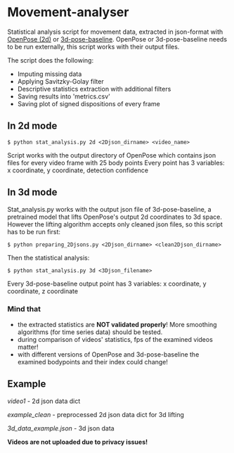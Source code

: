 # Movement-analyser

Statistical analysis script for movement data, extracted in json-format with [OpenPose (2d)](https://github.com/CMU-Perceptual-Computing-Lab/openpose) or [3d-pose-baseline](https://github.com/una-dinosauria/3d-pose-baseline). OpenPose or 3d-pose-baseline needs to be run externally, this script works with their output files.

The script does the following:
- Imputing missing data
- Applying Savitzky-Golay filter
- Descriptive statistics extraction with additional filters
- Saving results into 'metrics.csv'
- Saving plot of signed dispositions of every frame

## In 2d mode
    $ python stat_analysis.py 2d <2Djson_dirname> <video_name>
Script works with the output directory of OpenPose which contains json files for every video frame with 25 body points
Every point has 3 variables: x coordinate, y coordinate, detection confidence
    
## In 3d mode
Stat_analysis.py works with the output json file of 3d-pose-baseline, a pretrained model that lifts OpenPose's output 2d coordinates to 3d space.
However the lifting algorithm accepts only cleaned json files, so this script has to be run first:

    $ python preparing_2Djsons.py <2Djson_dirname> <clean2Djson_dirname>

Then the statistical analysis:

    $ python stat_analysis.py 3d <3Djson_filename>

Every 3d-pose-baseline output point has 3 variables: x coordinate, y coordinate, z coordinate

### Mind that
- the extracted statistics are **NOT validated properly**! More smoothing algorithms (for time series data) should be tested.
- during comparison of videos' statistics, fps of the examined videos matter! 
- with different versions of OpenPose and 3d-pose-baseline the examined bodypoints and their index could change! 

## Example
*video1* - 2d json data dict

*example_clean* - preprocessed 2d json data dict for 3d lifting 

*3d_data_example.json* - 3d json data


**Videos are not uploaded due to privacy issues!**
